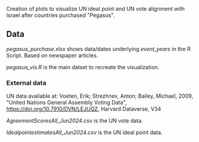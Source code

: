 Creation of plots to visualize UN ideal point and UN vote alignment with Israel after countries purchased "Pegasus".

## Data

*pegasus_purchase.xlsx* shows data/dates underlying *event_years* in the R Script. Based on newspaper articles.

*pegasus_vis.R* is the main datset to recreate the visualization.

### External data

UN data available at: Voeten, Erik; Strezhnev, Anton; Bailey, Michael, 2009, "United Nations General Assembly Voting Data", https://doi.org/10.7910/DVN/LEJUQZ, Harvard Dataverse, V34

*AgreementScoresAll_Jun2024.csv* is the UN vote data.

*IdealpointestimatesAll_Jun2024.csv* is the UN ideal point data.





